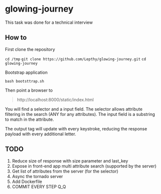 # glowing-journey

This task was done for a technical interview

## How to

First clone the repository

`cd /tmp`
`git clone https://github.com/Lepthy/glowing-journey.git`
`cd glowing-journey`

Bootstrap application

`bash bootsttrap.sh`

Then point a browser to
> http://localhost:8000/static/index.html

You will find a selector and a input field.
The selector allows attribute filtering in the search (ANY for any attributes).
The input field is a substring to match in the attribute.

The output tag will update with every keystroke, reducing the response payload with every additional letter.

## TODO
1. Reduce size of response with size parameter and last_key
2. Expose in front-end app multi attribute search (supported by the server)
3. Get list of attributes from the server (for the selector)
4. Async the tornado server
5. Add Dockerfile
6. COMMIT EVERY STEP Q_Q
